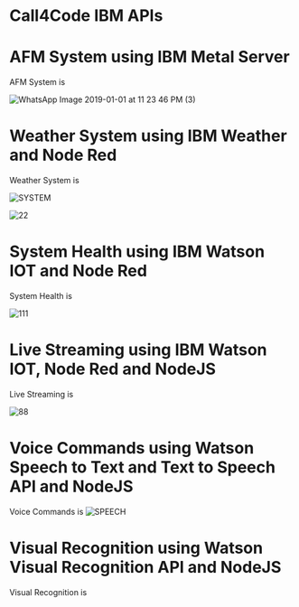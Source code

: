 # Call4Code IBM APIs


# AFM System using IBM Metal Server 

AFM System is

![WhatsApp Image 2019-01-01 at 11 23 46 PM (3)](https://user-images.githubusercontent.com/35352600/61340603-0434f280-a811-11e9-8265-6381ec0c3d55.jpeg)


 # Weather System using IBM Weather and Node Red

Weather System is

![SYSTEM](https://user-images.githubusercontent.com/35352600/61587258-8fd1ba80-ab54-11e9-8c04-378a19c1679c.JPG)

![22](https://user-images.githubusercontent.com/35352600/61340929-680beb00-a812-11e9-8d4b-7595db08790f.JPG)

# System Health using IBM Watson IOT and Node Red

System Health is

![111](https://user-images.githubusercontent.com/35352600/61419551-c1385500-a8cc-11e9-81a0-49df8414d236.JPG)


# Live Streaming using IBM Watson IOT, Node Red and NodeJS 

 Live Streaming is
 
![88](https://user-images.githubusercontent.com/35352600/61422189-9d7b0c00-a8d8-11e9-9364-f550aaea1652.JPG)

# Voice Commands using Watson Speech to Text and Text to Speech API and NodeJS 

Voice Commands is
![SPEECH](https://user-images.githubusercontent.com/35352600/61587298-a593af80-ab55-11e9-89cd-e46d2eeacb8e.JPG)


# Visual Recognition using Watson Visual Recognition API and NodeJS

Visual Recognition is
